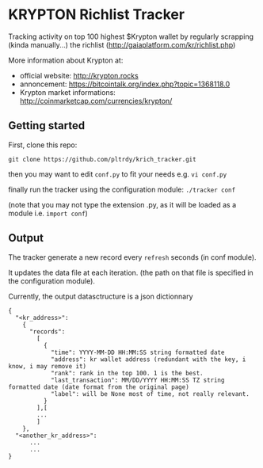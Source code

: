 # KRYPTON Richlist Tracker
Tracking activity on top 100 highest $Krypton wallet by regularly scrapping (kinda manually...) the richlist (http://gaiaplatform.com/kr/richlist.php)

More information about Krypton at: 
* official website: http://krypton.rocks
* annoncement: https://bitcointalk.org/index.php?topic=1368118.0
* Krypton market informations: http://coinmarketcap.com/currencies/krypton/

## Getting started
First, clone this repo:

`git clone https://github.com/pltrdy/krich_tracker.git`

then you may want to edit `conf.py` to fit your needs 
e.g. `vi conf.py`

finally run the tracker using the configuration module:
`./tracker conf`

(note that you may not type the extension .py, as it will be loaded as a module i.e. `import conf`)

## Output
The tracker generate a new record every `refresh` seconds (in conf module). 

It updates the data file at each iteration. (the path on that file is specified in the configuration module).

Currently, the output datasctructure is a json dictionnary

```
{
  "<kr_address>":
    {
      "records": 
        [
          {
            "time": YYYY-MM-DD HH:MM:SS string formatted date
            "address": kr wallet address (redundant with the key, i know, i may remove it)
            "rank": rank in the top 100. 1 is the best.
            "last_transaction": MM/DD/YYYY HH:MM:SS TZ string formatted date (date format from the original page)
            "label": will be None most of time, not really relevant.
          }
        ],[
        ...
        ]
    },
  "<another_kr_address>":
      ...
      ...
}

```
